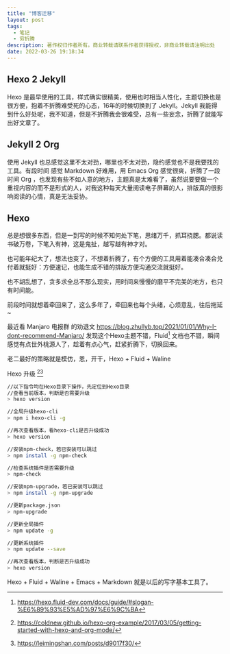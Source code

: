 ```yaml
---
title: "博客迁移"
layout: post
tags:
  - 笔记
  - 穷折腾
description: 著作权归作者所有。商业转载请联系作者获得授权，非商业转载请注明出处
date: 2022-03-26 19:18:34
---
```


## Hexo 2 Jekyll ##

Hexo 是最早使用的工具，样式确实很精美，使用也时相当人性化，主题切换也是很方便，抱着不折腾难受死的心态，16年的时候切换到了 Jekyll。Jekyll 我能得到什么好处呢，我不知道，但是不折腾我会很难受，总有一些妄念，折腾了就能写出好文章了。

## Jekyll 2 Org ##

使用 Jekyll 也总感觉这里不太对劲，哪里也不太对劲，隐约感觉也不是我要找的工具。有段时间 感觉 Markdown 好难用，用 Emacs Org 感觉很爽，折腾了一段时间 Org ，也发现有些不如人意的地方，主题真是太难看了，虽然说要要做一个重视内容的而不是形式的人，对我这种每天大量阅读电子屏幕的人，排版真的很影响阅读的心情，真是无法妥协。

## Hexo ##

总是想很多东西，但是一到写的时候不知何处下笔，思绪万千，抓耳挠腮。都说读书破万卷，下笔入有神，这是鬼扯，越写越有神才对。

也可能年纪大了，想法也变了，不想着折腾了，有个方便的工具用着能凑合凑合兑付着就挺好：方便速记，也能生成不错的排版方便沟通交流就挺好。

也不胡乱想了，贪多求全总不那么现实，用时间来慢慢的磨平不完美的地方，也只有时间能。

前段时间就想着牵回来了，这么多年了，牵回来也每个头绪，心烦意乱，往后拖延~

最近看 Manjaro 电报群 的劝退文  https://blog.zhullyb.top/2021/01/01/Why-I-dont-recommend-Manjaro/ 发现这个Hexo主题不错，Fluid[^3] 文档也不错，瞬间感觉有点世外桃源人了，趁着有点心气，赶紧折腾下，切换回来。


老二最好的策略就是模仿，恩，开干，Hexo + Fluid + Waline 


Hexo 升级 [^2][^4]

```sh
//以下指令均在Hexo目录下操作，先定位到Hexo目录
//查看当前版本，判断是否需要升级
> hexo version

//全局升级hexo-cli
> npm i hexo-cli -g

//再次查看版本，看hexo-cli是否升级成功
> hexo version

//安装npm-check，若已安装可以跳过
> npm install -g npm-check

//检查系统插件是否需要升级
> npm-check

//安装npm-upgrade，若已安装可以跳过
> npm install -g npm-upgrade

//更新package.json
> npm-upgrade

//更新全局插件
> npm update -g

//更新系统插件
> npm update --save

//再次查看版本，判断是否升级成功
> hexo version

```

Hexo + Fluid + Waline + Emacs + Markdown 就是以后的写字基本工具了。

[^1]: http://mpwang.github.io/2019/02/13/how-to-write-hexo-blog-with-org-mode/

[^2]: https://coldnew.github.io/hexo-org-example/2017/03/05/getting-started-with-hexo-and-org-mode/

[^3]: https://hexo.fluid-dev.com/docs/guide/#slogan-%E6%89%93%E5%AD%97%E6%9C%BA

[^4]: https://leimingshan.com/posts/d9017f30/
